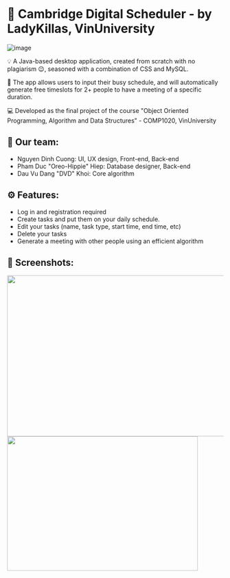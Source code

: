 # :date: Cambridge Digital Scheduler - by LadyKillas, VinUniversity

![image](https://user-images.githubusercontent.com/84661482/119254719-26081900-bbe2-11eb-9ffb-31e31866a999.png)

:bulb: A Java-based desktop application, created from scratch with no plagiarism 😉, seasoned with a combination of CSS and MySQL.    

:toolbox: The app allows users to input their busy schedule, and will automatically generate free timeslots for 2+ people to have a meeting of a specific duration.     
  
:computer: Developed as the final project of the course "Object Oriented Programming, Algorithm and Data Structures" - COMP1020, VinUniversity     

## :brain: Our team:    
* Nguyen Dinh Cuong: UI, UX design, Front-end, Back-end   
* Pham Duc "Oreo-Hippie" Hiep: Database designer, Back-end   
* Dau Vu Dang "DVD" Khoi: Core algorithm  

## :gear: Features:
- Log in and registration required
- Create tasks and put them on your daily schedule.
- Edit your tasks (name, task type, start time, end time, etc)
- Delete your tasks
- Generate a meeting with other people using an efficient algorithm
    
## :camera_flash: Screenshots:
<p align="left">
    <img width="533" height="374" src="https://user-images.githubusercontent.com/84661482/119264175-3cc36580-bc0c-11eb-8705-df919c537d4d.png">
    <img width="444" height="312" src="https://user-images.githubusercontent.com/84661482/119264211-611f4200-bc0c-11eb-8991-0ffc17b051c9.png">
</p>


